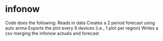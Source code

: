 # infonow
Code does the following:
Reads in data
Creates a 2 period forecast using auto arima
Exports the plot every 9 devices (i.e., 1 plot per region)
Writes a csv merging the infonow actuals and forecast
